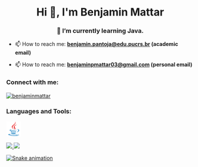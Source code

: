 

 <h1 align="center">Hi 👋, I'm Benjamin Mattar</h1>
<h3 align="center">🌱 I’m currently learning Java.</h3>

- 📫 How to reach me: **benjamin.pantoja@edu.pucrs.br (academic email)**

- 📫 How to reach me: **benjaminpmattar03@gmail.com (personal email)**

<h3 align="left">Connect with me:</h3>
<p align="left">
<a href="https://instagram.com/benjaminmattar" target="blank"><img align="center" src="https://raw.githubusercontent.com/rahuldkjain/github-profile-readme-generator/master/src/images/icons/Social/instagram.svg" alt="benjaminmattar" height="30" width="40" /></a>
</p>

<h3 align="left">Languages and Tools:</h3>
<p align="left"> <a href="https://www.java.com" target="_blank" rel="noreferrer"> <img src="https://raw.githubusercontent.com/devicons/devicon/master/icons/java/java-original.svg" alt="java" width="40" height="40"/> </a> </p>
<div>
   <a href="https://github.com/leo-oliveira2">
     <img height= "167em" src="https://github-readme-stats.vercel.app/api?username=benjaminmattar&show_icons=true&theme=github_dark"/>
     <img height= "167em" src="https://github-readme-stats.vercel.app/api/top-langs/?username=benjaminmattar&layout=compact&theme=github_dark"/>
</div>
  
 
 ![Snake animation](https://github.com/benjaminmattar/benjaminmattar/blob/output/github-contribution-grid-snake.svg)
  
  
